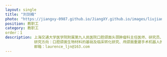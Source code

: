 ```yaml
---
layout: single
title: "刘剑楠"
photo: "https://jiangxy-0987.github.io/JiangXY.github.io/images/liujiannan.png"
position: 教职工
category: 教职工
order：1
description: 上海交通大学医学院附属第九人民医院口腔颌面头颈肿瘤科主任医师、研究员、博士生导师<br>
             研究方向：口腔颌面生物材料的基础及临床转化研究、颅颌面重建手术机器人的临床与基础研究<br>
             邮箱：laurence_ljn@163.com
---
```



